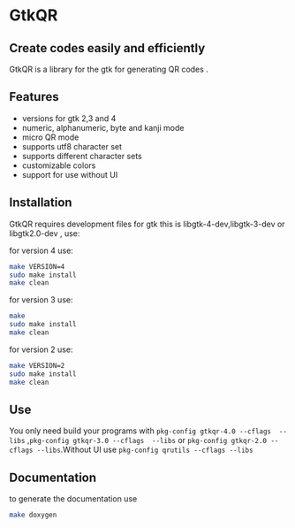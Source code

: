 # GtkQR
## Create codes easily and efficiently

GtkQR is a library for the gtk for generating QR codes .

## Features
- versions for gtk 2,3 and 4  
- numeric, alphanumeric, byte and kanji mode 
- micro QR mode
- supports utf8 character set 
- supports different character sets  
- customizable colors 
- support for use without UI 

## Installation

GtkQR requires development files for gtk this is libgtk-4-dev,libgtk-3-dev or libgtk2.0-dev , use: 

for version 4 use: 
```sh
make VERSION=4
sudo make install
make clean
```

for version 3 use:

```sh
make
sudo make install
make clean
```

for version 2 use: 
```sh
make VERSION=2
sudo make install
make clean
```

## Use

You only need build your programs with `pkg-config gtkqr-4.0 --cflags  --libs` ,`pkg-config gtkqr-3.0 --cflags  --libs` or `pkg-config gtkqr-2.0 --cflags --libs`.Without UI use `pkg-config qrutils --cflags --libs`

## Documentation 
to generate the documentation use 

```sh
make doxygen
```
